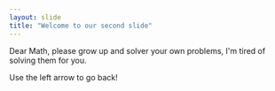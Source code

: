 ```yaml
---
layout: slide
title: "Welcome to our second slide"
---
```

Dear Math, please grow up and solver your own problems, I'm tired of solving them for you.

Use the left arrow to go back!